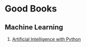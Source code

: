 # Good Books

## Machine Learning

1. [Artificial Intelligence with Python](https://www.packtpub.com/big-data-and-business-intelligence/artificial-intelligence-python)
